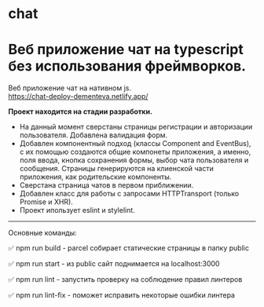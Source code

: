 # chat

Веб приложение чат на typescript без использования фреймворков.  
=======

Веб приложение чат на нативном js.  
https://chat-deploy-dementeva.netlify.app/

**Проект находится на стадии разработки.**

* На данный момент сверстаны страницы регистрации и авторизации пользователя. Добавлена валидация форм.
* Добавлен компонентный подход (классы Component and EventBus), c их помощью создаются общие компонеты приложения,
а именно, поля ввода, кнопка сохранения формы, выбор чата пользователя и сообщения. Страницы генерируются на клиенской части приложения, как родительские компоненты.
* Сверстана страница чатов в первом приближении.
* Добавлен класс для работы с запросами  HTTPTransport (только Promise и XHR).
* Проект ипользует eslint и stylelint.
____

Основные команды:

:white_check_mark: npm run build - parcel собирает статические страницы в папку public

:white_check_mark: npm run start - из public сайт поднимается на localhost:3000

:white_check_mark: npm run lint - запустить проверку на соблюдение правил линтеров

:white_check_mark: npm run lint-fix - поможет исправить некоторые ошибки линтера
